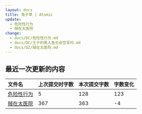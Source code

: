 ```yaml
---
layout: docs
title: 兔子草 | Atomic
update: 
  - 危险性行为
  - 贼在太医院
change:
  - docs/DC/危险性行为.md
  - docs/DC/王子钓美人鱼也会空军吗.md
  - docs/QZ/贼在太医院.md
---
```


## 最近一次更新的内容

|文件名|上次提交时字数|本次提交字数|字数变化|
|:-|:-|:-|:-|
|[危险性行为](DC/危险性行为.md)|5|128|123|
|[贼在太医院](QZ/贼在太医院.md)|367|363|-4|
